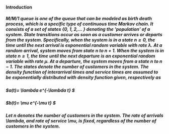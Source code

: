 #### Introduction 
##### M/M/1 queue is one of the queue that can be modeled as birth death process, which is a specific type of continuous time Markov chain. It consists of a set of states {0, 1, 2,... \} denoting the 'population' of a system. State transitions occur as soon as a customer arrives or departs from the system. Specifically, when the system is in a state $n \geq 0$, the time until the next arrival is exponential random variable with rate $\lambda$. At a random arrival, system moves from state $n$ to $n+1$. When the system is in state $n \geq 1$, the time until the next departure is an exponential random variable with rate $\mu$. At a departure, the system moves from a state $n$ to $n-1$. The states denote the number of customers in the system. The density function of interarrival times and service times are assumed to be exponentially distributed with density function given, respectively as
##### $a(t)= \lambda e^{-\lambda t} $
##### $b(t)= \mu e^{-\mu t} $
##### Let n denotes the number of customers in the system. The rate of arrivals \lambda, and rate of service \mu, is fixed, regardless of the number of customers in the system.
